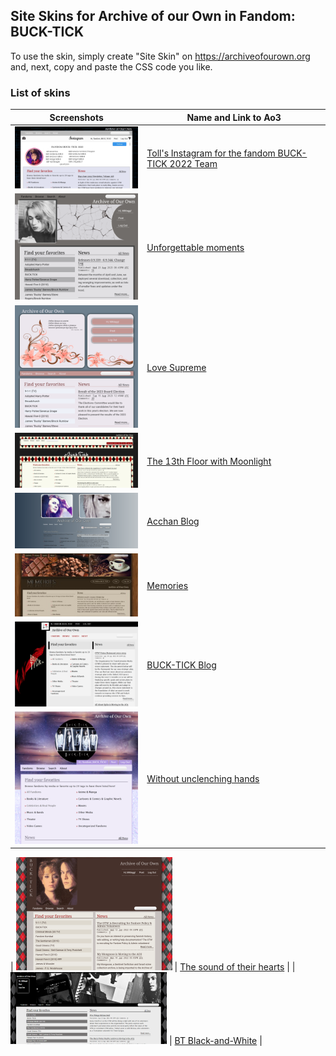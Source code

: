 ## Site Skins for Archive of our Own in Fandom: BUCK-TICK
To use the skin, simply create "Site Skin" on https://archiveofourown.org and, next, copy and paste the CSS code you like.

### List of skins
| Screenshots | Name and Link to Ao3 |
| --- | --- |
| ![Toll's Instagram](https://github.com/Ao3SiteSkins/BT-skins/blob/main/Screenshots/TollInstagram.png "Toll's Instagram") | <a href="https://archiveofourown.org/works/40486068">Toll's Instagram for the fandom BUCK-TICK 2022 Team</a> |
| ![Unforgettable moments](https://github.com/Ao3SiteSkins/BT-skins/blob/main/Screenshots/Unforgettablemoments.png "Unforgettable moments") | <a href="https://archiveofourown.org/works/49105678">Unforgettable moments</a> |
| ![Love Supreme](https://github.com/Ao3SiteSkins/BT-skins/blob/main/Screenshots/LoveSupreme.png "Love Supreme") | <a href="https://archiveofourown.org/works/49105627">Love Supreme</a> |
| ![The 13th Floor with Moonlight](https://github.com/Ao3SiteSkins/BT-skins/blob/main/Screenshots/The13thFloorwithMoonlight.png "The 13th Floor with Moonlight") | <a href="https://archiveofourown.org/works/44920873">The 13th Floor with Moonlight</a> |
| ![Acchan Blog](https://github.com/Ao3SiteSkins/BT-skins/blob/main/Screenshots/AcchanBlog.png "Acchan Blog") | <a href="https://archiveofourown.org/works/44920849">Acchan Blog</a> |
| ![Memories](https://github.com/Ao3SiteSkins/BT-skins/blob/main/Screenshots/Memories.jpg "Memories") | <a href="https://archiveofourown.org/works/41148864">Memories</a> |
| ![BUCK-TICK Blog](https://github.com/Ao3SiteSkins/BT-skins/blob/main/Screenshots/BTBlog.png "BUCK-TICK Blog") | <a href="https://archiveofourown.org/works/40815294">BUCK-TICK Blog</a> |
| ![Without unclenching hands](https://github.com/Ao3SiteSkins/BT-skins/blob/main/Screenshots/Withoutunclenchinghands.png "Without unclenching hands") | <a href="https://archiveofourown.org/works/40815273">Without unclenching hands</a> |


| ![The sound of their hearts](https://github.com/Ao3SiteSkins/BT-skins/blob/main/Screenshots/Thesoundoftheirhearts.png "The sound of their hearts") | <a href="https://archiveofourown.org/works/35143351">The sound of their hearts</a> |
| ![BT Black-and-White](https://github.com/Ao3SiteSkins/BT-skins/blob/main/Screenshots/BTBlack-and-White.png "BT Black-and-White") | <a href="https://archiveofourown.org/works/33749752">BT Black-and-White</a> |


